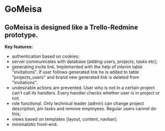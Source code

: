 # GoMeisa

## GoMeisa is designed like a Trello-Redmine prototype.
 
**Key features:**
- authentication based on cookies;
- server communicates with database (adding users, projects, tasks etc);
- generating invite link. Implemented with the help of _interim_ table "invitations". If user follows generated link
he is added to table "projects_users" and brand new generated link is deleted from "invitations".
- undesirable actions are prevented. User who is not in a certain project can't call its handlers. Every handler checks whether
user is in project or not.
- role functional. Only technical leader (admin) can change project description, pin tasks and remove employees. 
Regular users cannot do this;
- views based on templates (layout, content, navbar);
- minimalistic front-end.
